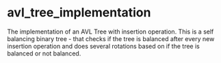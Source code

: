 # avl_tree_implementation
The implementation of an AVL Tree with insertion operation.
This is a self balancing binary tree - that checks if the tree is balanced after every new insertion operation and does several rotations based on if the tree is balanced or not balanced.
